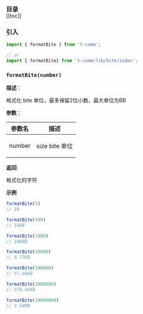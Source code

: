 <h3 style="margin-bottom: -1rem;">目录</h3>

[[toc]]

<h3>引入</h3>

```ts
import { formatBite } from 't-comm';

// or
import { formatBite} from 't-comm/lib/bite/index';
```


### `formatBite(number)` 


**描述**：<p>格式化 bite 单位，最多保留2位小数，最大单位为BB</p>

**参数**：


| 参数名 | 描述 |
| --- | --- |
| number | <p>size bite 单位</p> |

**返回**: <p>格式化的字符</p>

**示例**

```typescript
formatBite(1)
// 1B

formatBite(100)
// 100B

formatBite(1000)
// 1000B

formatBite(10000)
// 9.77KB

formatBite(100000)
// 97.66KB

formatBite(1000000)
// 976.56KB

formatBite(10000000)
// 9.54MB
```

